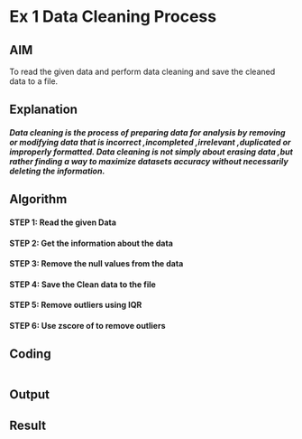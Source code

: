 # Ex 1              Data Cleaning Process

## AIM
To read the given data and perform data cleaning and save the cleaned data to a file.

## Explanation
##### Data cleaning is the process of preparing data for analysis by removing or modifying data that is incorrect ,incompleted ,irrelevant ,duplicated or improperly formatted. Data cleaning is not simply about erasing data ,but rather finding a way to maximize datasets accuracy without necessarily deleting the information.

## Algorithm

#### STEP 1: Read the given Data

#### STEP 2: Get the information about the data

#### STEP 3: Remove the null values from the data

#### STEP 4: Save the Clean data to the file

#### STEP 5: Remove outliers using IQR

#### STEP 6: Use zscore of to remove outliers

## Coding

```

```

## Output



## Result
          

